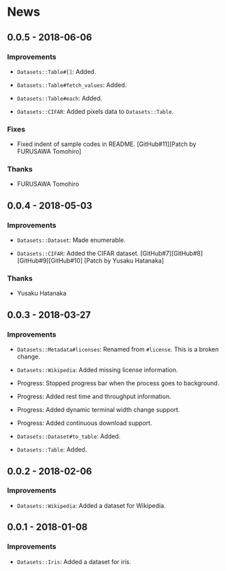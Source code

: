 # News

## 0.0.5 - 2018-06-06

### Improvements

  * `Datasets::Table#[]`: Added.

  * `Datasets::Table#fetch_values`: Added.

  * `Datasets::Table#each`: Added.

  * `Datasets::CIFAR`: Added pixels data to `Datasets::Table`.

### Fixes

  * Fixed indent of sample codes in README.
    [GitHub#11][Patch by FURUSAWA Tomohiro]

### Thanks

  * FURUSAWA Tomohiro

## 0.0.4 - 2018-05-03

### Improvements

  * `Datasets::Dataset`: Made enumerable.

  * `Datasets::CIFAR`: Added the CIFAR dataset.
    [GitHub#7][GitHub#8][GitHub#9][GitHub#10]
    [Patch by Yusaku Hatanaka]

### Thanks

  * Yusaku Hatanaka

## 0.0.3 - 2018-03-27

### Improvements

  * `Datasets::Metadata#licenses`: Renamed from `#license`. This is a
    broken change.

  * `Datasets::Wikipedia`: Added missing license information.

  * Progress: Stopped progress bar when the process goes to background.

  * Progress: Added rest time and throughput information.

  * Progress: Added dynamic terminal width change support.

  * Progress: Added continuous download support.

  * `Datasets::Dataset#to_table`: Added.

  * `Datasets::Table`: Added.

## 0.0.2 - 2018-02-06

### Improvements

  * `Datasets::Wikipedia`: Added a dataset for Wikipedia.

## 0.0.1 - 2018-01-08

### Improvements

  * `Datasets::Iris`: Added a dataset for iris.
